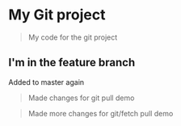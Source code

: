 # My Git project

> My code for the git project

## I'm in the feature branch

Added to master again

> Made changes for git pull demo

> Made more changes for git/fetch pull demo

